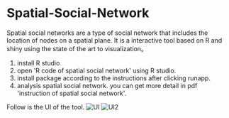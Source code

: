 # Spatial-Social-Network
Spatial social networks are a type of social network that includes the location of nodes on a spatial plane.
It is a interactive tool based on R and shiny using the state of the art to visualization。
1. install R studio
2. open 'R code of spatial social network' using R studio. 
3. install package according to the instructions after clicking runapp.
4. analysis spatial social network.
you can get more detail in pdf 'instruction of spatial social network'.

Follow is the UI of the tool.
![UI](https://user-images.githubusercontent.com/47597215/65668512-26819280-e042-11e9-8770-33ae76338343.png)
![UI2](https://user-images.githubusercontent.com/47597215/65668525-2bdedd00-e042-11e9-89da-21da34667f09.png)
